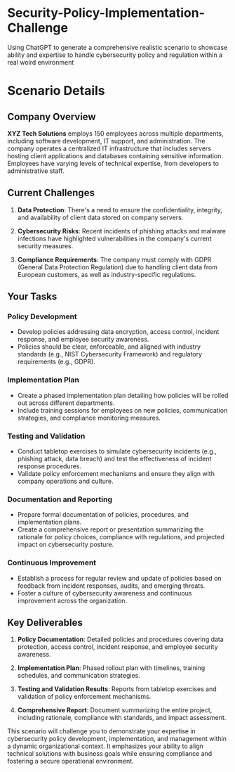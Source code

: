 # Security-Policy-Implementation-Challenge
Using ChatGPT to generate a comprehensive realistic scenario to showcase ability and expertise to handle cybersecurity policy and regulation within a real wolrd environment
# Scenario Details

## Company Overview

**XYZ Tech Solutions** employs 150 employees across multiple departments, including software development, IT support, and administration. The company operates a centralized IT infrastructure that includes servers hosting client applications and databases containing sensitive information. Employees have varying levels of technical expertise, from developers to administrative staff.

## Current Challenges

1. **Data Protection**: There's a need to ensure the confidentiality, integrity, and availability of client data stored on company servers.

2. **Cybersecurity Risks**: Recent incidents of phishing attacks and malware infections have highlighted vulnerabilities in the company's current security measures.

3. **Compliance Requirements**: The company must comply with GDPR (General Data Protection Regulation) due to handling client data from European customers, as well as industry-specific regulations.

## Your Tasks

### Policy Development

- Develop policies addressing data encryption, access control, incident response, and employee security awareness.
- Policies should be clear, enforceable, and aligned with industry standards (e.g., NIST Cybersecurity Framework) and regulatory requirements (e.g., GDPR).

### Implementation Plan

- Create a phased implementation plan detailing how policies will be rolled out across different departments.
- Include training sessions for employees on new policies, communication strategies, and compliance monitoring measures.

### Testing and Validation

- Conduct tabletop exercises to simulate cybersecurity incidents (e.g., phishing attack, data breach) and test the effectiveness of incident response procedures.
- Validate policy enforcement mechanisms and ensure they align with company operations and culture.

### Documentation and Reporting

- Prepare formal documentation of policies, procedures, and implementation plans.
- Create a comprehensive report or presentation summarizing the rationale for policy choices, compliance with regulations, and projected impact on cybersecurity posture.

### Continuous Improvement

- Establish a process for regular review and update of policies based on feedback from incident responses, audits, and emerging threats.
- Foster a culture of cybersecurity awareness and continuous improvement across the organization.

## Key Deliverables

1. **Policy Documentation**: Detailed policies and procedures covering data protection, access control, incident response, and employee security awareness.

2. **Implementation Plan**: Phased rollout plan with timelines, training schedules, and communication strategies.

3. **Testing and Validation Results**: Reports from tabletop exercises and validation of policy enforcement mechanisms.

4. **Comprehensive Report**: Document summarizing the entire project, including rationale, compliance with standards, and impact assessment.

This scenario will challenge you to demonstrate your expertise in cybersecurity policy development, implementation, and management within a dynamic organizational context. It emphasizes your ability to align technical solutions with business goals while ensuring compliance and fostering a secure operational environment.
